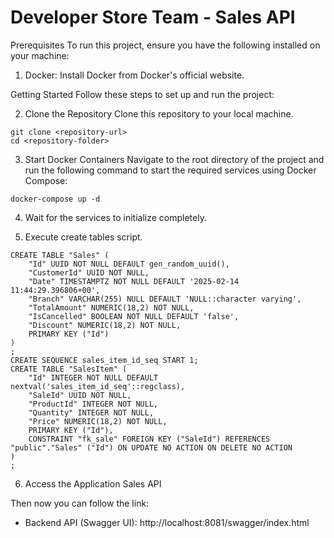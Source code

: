 # Developer Store Team - Sales API
Prerequisites
To run this project, ensure you have the following installed on your machine:

1. Docker: Install Docker from Docker's official website.

Getting Started
Follow these steps to set up and run the project:

2. Clone the Repository
Clone this repository to your local machine.
````
git clone <repository-url>
cd <repository-folder>
````

3. Start Docker Containers
Navigate to the root directory of the project and run the following command to start the required services using Docker Compose:
````
docker-compose up -d
````
4. Wait for the services to initialize completely.

5. Execute create tables script.
````
CREATE TABLE "Sales" (
	"Id" UUID NOT NULL DEFAULT gen_random_uuid(),
	"CustomerId" UUID NOT NULL,
	"Date" TIMESTAMPTZ NOT NULL DEFAULT '2025-02-14 11:44:29.396806+00',
	"Branch" VARCHAR(255) NULL DEFAULT 'NULL::character varying',
	"TotalAmount" NUMERIC(18,2) NOT NULL,
	"IsCancelled" BOOLEAN NOT NULL DEFAULT 'false',
	"Discount" NUMERIC(18,2) NOT NULL,
	PRIMARY KEY ("Id")
)
;
CREATE SEQUENCE sales_item_id_seq START 1;
CREATE TABLE "SalesItem" (
	"Id" INTEGER NOT NULL DEFAULT nextval('sales_item_id_seq'::regclass),
	"SaleId" UUID NOT NULL,
	"ProductId" INTEGER NOT NULL,
	"Quantity" INTEGER NOT NULL,
	"Price" NUMERIC(18,2) NOT NULL,
	PRIMARY KEY ("Id"),
	CONSTRAINT "fk_sale" FOREIGN KEY ("SaleId") REFERENCES "public"."Sales" ("Id") ON UPDATE NO ACTION ON DELETE NO ACTION
)
;
````

6. Access the Application Sales API

Then now you can follow the link:

* Backend API (Swagger UI): http://localhost:8081/swagger/index.html
